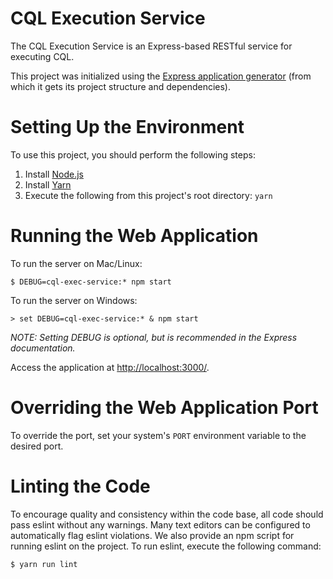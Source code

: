 # CQL Execution Service

The CQL Execution Service is an Express-based RESTful service for executing CQL.

This project was initialized using the [Express application generator](https://expressjs.com/en/starter/generator.html) (from which it gets its project structure and dependencies).

# Setting Up the Environment

To use this project, you should perform the following steps:

1. Install [Node.js](https://nodejs.org/en/download/)
2. Install [Yarn](https://yarnpkg.com/en/docs/install)
3. Execute the following from this project's root directory: `yarn`

# Running the Web Application

To run the server on Mac/Linux:
```
$ DEBUG=cql-exec-service:* npm start
```

To run the server on Windows:
```
> set DEBUG=cql-exec-service:* & npm start
```

_NOTE: Setting DEBUG is optional, but is recommended in the Express documentation._

Access the application at [http://localhost:3000/](http://localhost:3000/).

# Overriding the Web Application Port

To override the port, set your system's `PORT` environment variable to the desired port.

# Linting the Code

To encourage quality and consistency within the code base, all code should pass eslint without any warnings.  Many text editors can be configured to automatically flag eslint violations.  We also provide an npm script for running eslint on the project.  To run eslint, execute the following command:
```
$ yarn run lint
```